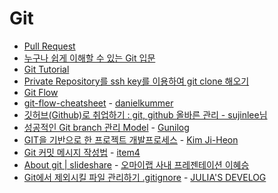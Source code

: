 # Git

- [Pull Request](https://wayhome25.github.io/git/2017/07/08/git-first-pull-request-story/)
- [누구나 쉽게 이해할 수 있는 Git 입문](https://backlog.com/git-tutorial/kr/intro/intro1_1.html)
- [Git Tutorial](https://try.github.io/levels/1/challenges/1)
- [Private Repository를 ssh key를 이용하여 git clone 해오기](http://eminentstar.tistory.com/63)
- [Git Flow](https://yangbongsoo.gitbooks.io/study/content/gitflow.html)
- [git-flow-cheatsheet](https://danielkummer.github.io/git-flow-cheatsheet/index.ko_KR.html) - [danielkummer](https://github.com/danielkummer/git-flow-cheatsheet)
- [깃허브(Github)로 취업하기 : git, github 올바른 관리 - sujinlee님](https://sujinlee.me/professional-github/)
- [성공적인 Git branch 관리 Model](http://amazingguni.github.io/blog/2016/03/git-branch-%EA%B7%9C%EC%B9%99) - [Gunilog
  ](http://amazingguni.github.io/)
- [GIT을 기반으로 한 프로젝트 개발프로세스](https://gist.github.com/ihoneymon/a28138ee5309c73e94f9) - [Kim Ji-Heon](https://github.com/ihoneymon)
- [Git 커밋 메시지 작성법](https://item4.github.io/2016-11-01/How-to-Write-a-Git-Commit-Message/) - [item4](https://about.jinsu.kim/resume/)
- [About git | slideshare](https://www.slideshare.net/hyeseunglee6/hi-git1) - [오마이랩 사내 프레젠테이션 이혜승](https://www.slideshare.net/hyeseunglee6?utm_campaign=profiletracking&utm_medium=sssite&utm_source=ssslideview)
- [Git에서 제외시킬 파일 관리하기 .gitignore](https://juliahwang.kr/gitstudy/2017/10/02/Git%EC%97%90%EC%84%9C%EC%A0%9C%EC%99%B8%EC%8B%9C%ED%82%AC%ED%8C%8C%EC%9D%BC%EA%B4%80%EB%A6%AC%ED%95%98%EA%B8%B0.html) - [JULIA'S DEVELOG](https://juliahwang.kr/)


